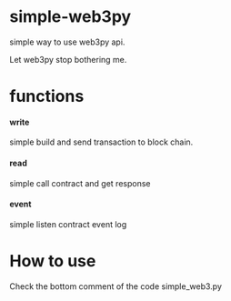 # simple-web3py
simple way to use web3py api.

Let web3py stop bothering me.

# functions

#### write
simple build and send transaction to block chain.

#### read
simple call contract and get response

#### event
simple listen contract event log

# How to use

Check the bottom comment of the code simple_web3.py
